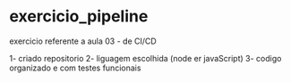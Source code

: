 # exercicio_pipeline
exercicio referente a aula 03 - de CI/CD

1- criado repositorio
2- liguagem escolhida (node er javaScript)
3- codigo organizado e com testes funcionais

